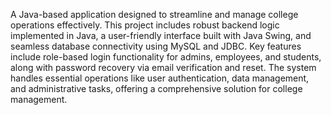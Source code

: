 A Java-based application designed to streamline and manage college operations effectively. This project includes robust backend logic implemented in Java, a user-friendly interface built with Java Swing, and seamless database connectivity using MySQL and JDBC. Key features include role-based login functionality for admins, employees, and students, along with password recovery via email verification and reset. The system handles essential operations like user authentication, data management, and administrative tasks, offering a comprehensive solution for college management.
